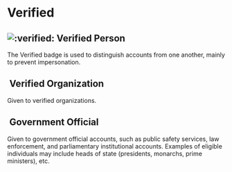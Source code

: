 # Verified

## <img src="../../.gitbook/assets/faq/all-profile-badges/verified.png" alt=":verified:" data-size="line"> Verified Person

The Verified badge is used to distinguish accounts from one another, mainly to prevent impersonation.

## <img src="../../.gitbook/assets/faq/all-profile-badges/verifiedOrg.png" alt="" data-size="line"> Verified Organization

Given to verified organizations.

## <img src="../../.gitbook/assets/faq/all-profile-badges/governmentOfficial.png" alt="" data-size="line"> Government Official

Given to government official accounts, such as public safety services, law enforcement, and parliamentary institutional accounts. Examples of eligible individuals may include heads of state (presidents, monarchs, prime ministers), etc.
